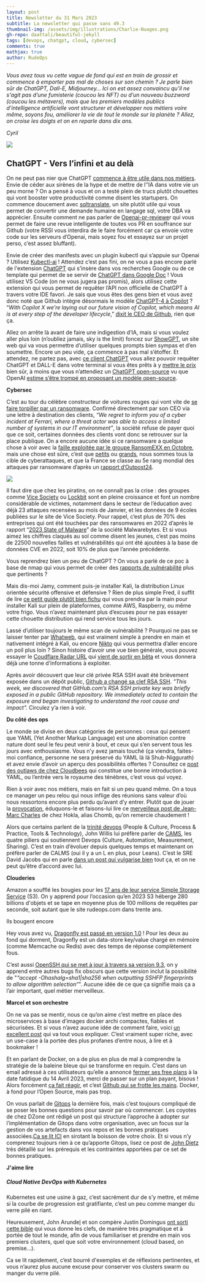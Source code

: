 ```yaml
---
layout: post
title: Newsletter du 31 Mars 2023
subtitle: La newsletter qui passe sans 49.3
thumbnail-img: /assets/img/illustrations/Charlie-Nuages.png
gh-repo: daattali/beautiful-jekyll
tags: [devops, chatgpt, cloud, cybersec]
comments: true
mathjax: true
author: RudeOps
---
```



_Vous avez tous vu cette vague de fond qui est en train de grossir et commence à emporter pas mal de choses sur son chemin ? Je parle bien sûr de ChatGPT, Dall-E, Midjourney… Ici on est assez convaincu qu’il ne s'agit pas d’une fumisterie (coucou les NFT) ou d’un nouveau buzzword (coucou les métavers), mais que les premiers modèles publics d'intelligence artificielle vont structurer et développer nos métiers voire même, soyons fou, améliorer la vie de tout le monde sur la planète ? Allez, on croise les doigts et on en reparle dans dix ans._

_Cyril_

  

![](https://storage.mlcdn.com/account_image/325165/L3ZVKsGu9oqkeqnxi85jDEilAYoJ99SYjIkX1HnM.png)

## ChatGPT - Vers l’infini et au delà

On ne peut pas nier que ChatGPT  [commence à être utile dans nos métiers](https://blog.devgenius.io/using-chatgpt-for-devops-7daa7c1783e9). Envie de céder aux sirènes de la hype et de mettre de l’’IA dans votre vie un peu morne ? On a pensé à vous et on a testé plein de trucs plutôt chouettes qui vont booster votre productivité comme disent les startupers. On commence doucement avec  [sqltranslate](https://www.sqltranslate.app/), un site plutôt utile qui vous permet de convertir une demande humaine en langage sql, votre DBA va apprécier. Ensuite comment ne pas parler de  [Openai-pr-reviewe](https://github.com/fluxninja/openai-pr-reviewer)r qui vous permet de faire une revue intelligente de toutes vos PR en souffrance sur Github (votre RSSI vous interdira de le faire forcément car ça envoie votre code sur les serveurs d’Openai, mais soyez fou et essayez sur un projet perso, c’est assez bluffant).

Envie de créer des manifests avec un plugin kubectl qui s’appuie sur Openai ? Utilisez  [Kubectl-ai](https://github.com/sozercan/kubectl-ai)  ! Attendez c’est pas fini, on ne vous a pas encore parlé de l'extension [ChatGPT](https://chrome.google.com/webstore/detail/chatgpt-for-google/jgjaeacdkonaoafenlfkkkmbaopkbilf)  qui s’insère dans vos recherches Google ou de ce template qui permet de se servir de  [ChatGPT dans Google Doc](https://github.com/cesarhuret/docGPT)  ! Vous utilisez VS Code (on ne vous jugera pas promis), alors utilisez cette extension qui vous permet de requêter l’API non officielle de ChatGPT à travers votre IDE favori. Je sais que vous êtes des gens bien et vous avez donc noté que Github intègre désormais le modèle  [ChatGPT-4 à Copilot](https://github.com/features/preview/copilot-x)  ? “_With Copilot X we’re laying out our future vision of Copilot, which means AI is at every step of the developer lifecycle_,”  [dixit le CEO de Github](https://www.theverge.com/2023/3/22/23651456/github-copilot-x-gpt-4-code-chat-voice-support), rien que ça.

Allez on arrête là avant de faire une indigestion d’IA, mais si vous voulez aller plus loin (n’oubliez jamais, sky is the limit) foncez sur  [ShowGPT](https://showgpt.co/), un site web qui va vous permettre d’utiliser quelques prompts bien sympas et d’en soumettre. Encore un peu vide, ça commence à pas mal s’étoffer. Et attendez, ne partez pas, avec  [ce client ChatGPT](https://github.com/0xacx/chatGPT-shell-cli)  vous allez pouvoir requêter ChatGPT et DALL-E dans votre terminal si vous êtes prêts à y  [mettre le prix](https://medium.com/sopmac-labs/gpt-4-api-pricing-analysis-a507a4bf9829)  bien sûr, à moins que vous n’attendiez un  [ChatGPT open-source](https://news.itsfoss.com/open-source-chatgpt/)  vu que OpenAI  [estime s’être trompé en proposant un modèle open-source](https://www.lunasec.io/docs/blog/openai-not-so-open/).

**Cybersec**

C’est au tour du célèbre constructeur de voitures rouges qui vont vite de  [se faire torpiller par un ransomware](https://www.securitymagazine.com/articles/99097-ransomware-attack-exposed-ferrari-customer-data). Confirmé directement par son CEO via une lettre à destination des clients,  _“We regret to inform you of a cyber incident at Ferrari, where a threat actor was able to access a limited number of systems in our IT environment”_, la société refuse de payer quoi que ce soit, certaines données des clients vont donc se retrouver sur la place publique. On a encore aucune idée si ce ransomware a quelque chose à voir avec la  [faille exploitée par le groupe RansomEXX en Octobre](https://www.usine-digitale.fr/article/ferrari-victime-d-une-cyberattaque-des-documents-internes-publies-en-ligne.N2050677), mais une chose est sûre, c’est que  [petits](https://www.lemagit.fr/actualites/252528725/Cyberattaques-lenseignement-superieur-en-etat-dalerte-malgre-les-vacances) ou  [grands](https://heimdalsecurity.com/blog/vice-society-ransomware-gang-strikes-again/), nous sommes tous la cible de cyberattaques, et que la France se classe au 5e rang mondial des attaques par ransomware d’après un [rapport d’Outpost24](https://outpost24.com/fr).

![](https://storage.mlcdn.com/account_image/325165/GC2qBYkTZbJ65XnLYvHCkEA09Qx3ItV6EPlLYGd6.png)

Il faut dire que chez les piratins, on ne connaît pas la crise : des groupes comme  [Vice Society](https://www.malwarebytes.com/blog/business/2023/01/5-facts-about-vice-society-the-ransomware-group-wreaking-havoc-on-k-12-schools)  ou  [Lockbit](https://www.usine-digitale.fr/article/le-specialiste-des-transactions-financieres-ion-group-victime-d-une-cyberattaque-de-lockbit.N2101526) sont en pleine croissance et font un nombre considérable de victimes, notamment dans le secteur de l’éducation avec déjà 23 attaques recensées au mois de Janvier, et les données de 9 écoles publiées sur le site de Vice Society. Pour rappel, c’est plus de 70% des entreprises qui ont été touchées par des ransomwares en 2022 d’après le rapport “[2023 State of Malware](https://go.malwarebytes.com/rs/805-USG-300/images/MWB_State_of_Malware_Report_2023.pdf)” de la société Malwarebytes. Et si vous aimez les chiffres claqués au sol comme disent les jeunes, c’est pas moins de 22500 nouvelles failles et vulnérabilités qui ont été ajoutées à la base de données CVE en 2022, soit 10% de plus que l’année précédente.

Vous reprendrez bien un peu de ChatGPT ? On vous a parlé de ce poc à base de nmap qui vous permet de créer des  [rapports de vulnérabilité](https://www.kitploit.com/2023/03/gptvuln-analyzer-uses-chatgpt-api-and.html)  plus que pertinents ?

Mais dis-moi Jamy, comment puis-je installer Kali, la distribution Linux orientée sécurité offensive et défensive ? Rien de plus simple Fred, il suffit de lire  [ce petit guide plutôt bien fichu](https://www.hackingarticles.in/multiple-ways-to-install-kali/)  qui vous prendra par la main pour installer Kali sur plein de plateformes, comme AWS, Raspberry, ou même votre frigo. Vous n’avez maintenant plus d’excuses pour ne pas essayer cette chouette distribution qui rend service tous les jours.

Lassé d’utiliser toujours le même scan de vulnérabilité ? Pourquoi ne pas se laisser tenter par  [Whatweb](https://kalilinuxtutorials.com/whatweb/), qui est vraiment simple à prendre en main et nativement intégré à Kali, ou encore  [Nikto](https://www.freecodecamp.org/news/an-introduction-to-web-server-scanning-with-nikto/) qui vous permettra d’aller encore un poil plus loin ? Sinon histoire d’avoir une vue bien générale, vous pouvez essayer le  [Coudflare Radar URL](https://radar.cloudflare.com/scan)  qui  [vient de sortir en bêta](https://blog.cloudflare.com/radar-url-scanner-early-access/)  et vous donnera déjà une tonne d’informations à exploiter.

Après avoir découvert que leur clé privée RSA SSH avait été brièvement exposée dans un dépôt public,  [Github a changé sa clef RSA SSH](https://github.blog/2023-03-23-we-updated-our-rsa-ssh-host-key/).  _"This week, we discovered that GitHub.com’s RSA SSH private key was briefly exposed in a public GitHub repository. We immediately acted to contain the exposure and began investigating to understand the root cause and impact"._  Circulez y’a rien à voir.  

**Du côté des ops**

Le monde se divise en deux catégories de personnes : ceux qui pensent que YAML (Yet Another Markup Language) est une abomination contre nature dont seul le feu peut venir à bout, et ceux qui s’en servent tous les jours avec enthousiasme. Vous n’y avez jamais touché (ça viendra, faites-moi confiance, personne ne sera préservé du YAML Iä Iä Shub-Niggurath) et avez envie d’avoir un aperçu des possibilités offertes ? Consultez ce  [post des outlaws de chez Cloudbees](https://www.cloudbees.com/blog/yaml-tutorial-everything-you-need-get-started)  qui constitue une bonne introduction à YAML, ou l’entrée vers le royaume des ténèbres, c’est vous qui voyez.

Rien à voir avec nos métiers, mais en fait si un peu quand même. On a tous ce manager un peu relou qui nous inflige des réunions sans valeur d’où nous ressortons encore plus perdu qu’avant d’y entrer. Plutôt que de jouer la  [provocation](https://www.zazzle.com/i_survived_another_meeting_that_should_have_been_a_t_shirt-235572301833323582), éduquons-le et faisons-lui lire ce  [merveilleux post de Jean-Marc Charles](https://medium.com/@chomb/comment-rendre-vos-meeting-int%C3%A9ressants-ou-vous-en-passer-b5838e82c1b8)  de chez Hokla, alias Chomb, qu’on remercie chaudement !  

Alors que certains parlent de la  [trinité devops](https://dzone.com/articles/what-is-devops-4)  (People & Culture, Process & Practice, Tools & Technology), John Willis lui préfère parler de  [CAMS](https://medium.com/@seanguthrie/devops-principles-the-cams-model-9687591ca37a), les quatre piliers qui soutiennent Devops (Culture, Automation, Measurement, Sharing). C’est en train d’évoluer depuis quelques temps et maintenant on préfère parler de CALMS (oui il y a un L en plus, pour Leans). C’est le SRE David Jacobs qui en parle  [dans un post qui vulgarise bien](https://medium.com/@davidjacobs522/the-calms-model-84784994ee25)  tout ça, et on ne peut qu’être d’accord avec lui.  

**Clouderies**

Amazon a soufflé les bougies pour les  [17 ans de leur service Simple Storage Service](https://aws.amazon.com/fr/blogs/aws/celebrate-amazon-s3s-17th-birthday-at-aws-pi-day-2023/)  (S3). On y apprend pour l’occasion qu’en 2023 S3 héberge 280 billions d'objets et se tape en moyenne plus de 100 millions de requêtes par seconde, soit autant que le site rudeops.com dans trente ans.

Ils bougent encore

Hey vous avez vu,  [Dragonfly est passé en version 1.0](https://github.com/dragonflydb/dragonfly/releases/tag/v1.0.0)  ! Pour les deux au fond qui dorment, Dragonfly est un data-store key/value chargé en mémoire (comme Memcache ou Redis) avec des temps de réponse complètement fous.

C’est aussi  [OpenSSH qui se met à jour à travers sa version 9.3](https://www.openssh.com/txt/release-9.3), on y apprend entre autres bugs fix obscurs que cette version inclut la possibilité de "_“accept -Ohashalg=sha1|sha256 when outputting SSHFP fingerprints to allow algorithm selection“_".
Aucune idée de ce que ça signifie mais ça a l’air important, quel métier merveilleux.

**Marcel et son orchestre**

On ne va pas se mentir, nous ce qu’on aime c’est mettre en place des microservices à base d’images docker archi compactes, fiables et sécurisées. Et si vous n’avez aucune idée de comment faire, voici  [un excellent post](https://medium.com/vantageai/how-to-make-your-python-docker-images-secure-fast-small-b3a6870373a0)  qui va tout vous expliquer. C’est vraiment super riche, avec un use-case à la portée des plus profanes d’entre nous, à lire et à bookmaker !

Et en parlant de Docker, on a de plus en plus de mal à comprendre la stratégie de la baleine bleue qui se transforme en requin. C’est dans un email adressé à ces utilisateurs qu’elle a annoncé  [fermer ses free plans](https://blog.alexellis.io/docker-is-deleting-open-source-images/)  à la date fatidique du 14 Avril 2023, merci de passer sur un plan payant, bisous ! Alors forcément  [ça fait réagir](https://blog.alexellis.io/docker-is-deleting-open-source-images/), et c’est  [Github qui se frotte les mains](https://docs.github.com/en/packages/working-with-a-github-packages-registry/working-with-the-container-registry). Docker, à fond pour l’Open Source, mais pas trop.

On vous parlait de  [Gitops](https://join.rudeops.com/emails/webview/325165/82716504434410942) la dernière fois, mais c’est toujours compliqué de se poser les bonnes questions pour savoir par où commencer. Les coyotes de chez DZone ont rédigé un post qui structure l’approche à adopter sur l’implémentation de Gitops dans votre organisation, avec un focus sur la gestion de vos artefacts dans vos repos et les bonnes pratiques associées.[Ça se lit ICI](https://dzone.com/articles/source-code-management-for-gitops-and-cicd)  en sirotant la boisson de votre choix. Et si vous n’y comprenez toujours rien à ce qu’apporte Gitops, lisez ce post de  [John Dietz](https://thenewstack.io/i-need-to-talk-to-you-about-kubernetes-gitops/)  très détaillé sur les prérequis et les contraintes apportées par ce set de bonnes pratiques.

**J'aime lire**

##### Cloud Native DevOps with Kubernetes

Kubernetes est une usine à gaz, c’est sacrément dur de s’y mettre, et même si la courbe de progression est gratifiante, c’est un peu comme manger du verre pilé en riant.

Heureusement, John Arunde[l](https://www.amazon.fr/John-Arundel/e/B00BZWK2JQ/ref=aufs_dp_fta_dsk)  et son compère Justin Domingus  [ont sorti cette bible](https://www.oreilly.com/library/view/cloud-native-devops/9781492040750/)  qui vous donne les clefs, de manière très pragmatique et à portée de tout le monde, afin de vous familiariser et prendre en main vos premiers clusters, quel que soit votre environnement (cloud based, on premise…).

Ca se lit rapidement, c’est bourré d'exemples et de réflexions pertinentes, et vous n’aurez plus aucune excuse pour conserver vos clusters swarm ou manger du verre pilé.